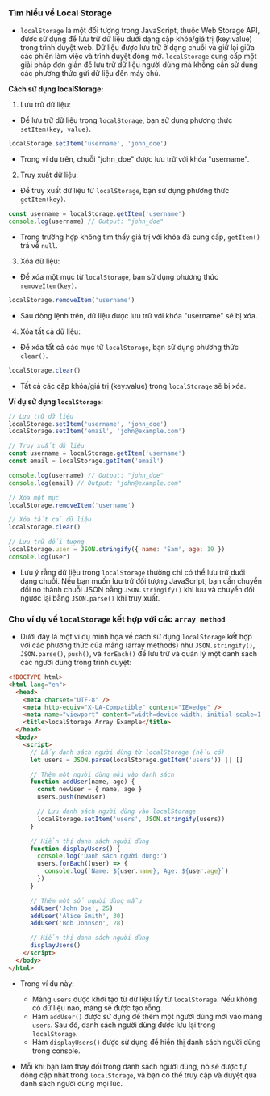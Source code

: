 ### Tìm hiểu về Local Storage

- `localStorage` là một đối tượng trong JavaScript, thuộc Web Storage API, được sử dụng để lưu trữ dữ liệu dưới dạng cặp khóa/giá trị (key:value) trong trình duyệt web. Dữ liệu được lưu trữ ở dạng chuỗi và giữ lại giữa các phiên làm việc và trình duyệt đóng mở. `localStorage` cung cấp một giải pháp đơn giản để lưu trữ dữ liệu người dùng mà không cần sử dụng các phương thức gửi dữ liệu đến máy chủ.

**Cách sử dụng localStorage:**

1. Lưu trữ dữ liệu:

- Để lưu trữ dữ liệu trong `localStorage`, bạn sử dụng phương thức `setItem(key, value)`.

```js
localStorage.setItem('username', 'john_doe')
```

- Trong ví dụ trên, chuỗi "john_doe" được lưu trữ với khóa "username".

2. Truy xuất dữ liệu:

- Để truy xuất dữ liệu từ `localStorage`, bạn sử dụng phương thức `getItem(key)`.

```js
const username = localStorage.getItem('username')
console.log(username) // Output: "john_doe"
```

- Trong trường hợp không tìm thấy giá trị với khóa đã cung cấp, `getItem()` trả về `null`.

3. Xóa dữ liệu:

- Để xóa một mục từ `localStorage`, bạn sử dụng phương thức `removeItem(key)`.

```js
localStorage.removeItem('username')
```

- Sau dòng lệnh trên, dữ liệu được lưu trữ với khóa "username" sẽ bị xóa.

4. Xóa tất cả dữ liệu:

- Để xóa tất cả các mục từ `localStorage`, bạn sử dụng phương thức `clear()`.

```js
localStorage.clear()
```

- Tất cả các cặp khóa/giá trị (key:value) trong `localStorage` sẽ bị xóa.

**Ví dụ sử dụng `localStorage`:**

```js
// Lưu trữ dữ liệu
localStorage.setItem('username', 'john_doe')
localStorage.setItem('email', 'john@example.com')

// Truy xuất dữ liệu
const username = localStorage.getItem('username')
const email = localStorage.getItem('email')

console.log(username) // Output: "john_doe"
console.log(email) // Output: "john@example.com"

// Xóa một mục
localStorage.removeItem('username')

// Xóa tất cả dữ liệu
localStorage.clear()

// Lưu trữ đối tượng
localStorage.user = JSON.stringify({ name: 'Sam', age: 19 })
console.log(user)
```

- Lưu ý rằng dữ liệu trong `localStorage` thường chỉ có thể lưu trữ dưới dạng chuỗi. Nếu bạn muốn lưu trữ đối tượng JavaScript, bạn cần chuyển đổi nó thành chuỗi JSON bằng `JSON.stringify()` khi lưu và chuyển đổi ngược lại bằng `JSON.parse()` khi truy xuất.

### Cho ví dụ về `localStorage` kết hợp với các `array method`

- Dưới đây là một ví dụ minh họa về cách sử dụng `localStorage` kết hợp với các phương thức của mảng (array methods) như `JSON.stringify()`, `JSON.parse()`, `push()`, và `forEach()` để lưu trữ và quản lý một danh sách các người dùng trong trình duyệt:

```html
<!DOCTYPE html>
<html lang="en">
  <head>
    <meta charset="UTF-8" />
    <meta http-equiv="X-UA-Compatible" content="IE=edge" />
    <meta name="viewport" content="width=device-width, initial-scale=1.0" />
    <title>localStorage Array Example</title>
  </head>
  <body>
    <script>
      // Lấy danh sách người dùng từ localStorage (nếu có)
      let users = JSON.parse(localStorage.getItem('users')) || []

      // Thêm một người dùng mới vào danh sách
      function addUser(name, age) {
        const newUser = { name, age }
        users.push(newUser)

        // Lưu danh sách người dùng vào localStorage
        localStorage.setItem('users', JSON.stringify(users))
      }

      // Hiển thị danh sách người dùng
      function displayUsers() {
        console.log('Danh sách người dùng:')
        users.forEach((user) => {
          console.log(`Name: ${user.name}, Age: ${user.age}`)
        })
      }

      // Thêm một số người dùng mẫu
      addUser('John Doe', 25)
      addUser('Alice Smith', 30)
      addUser('Bob Johnson', 28)

      // Hiển thị danh sách người dùng
      displayUsers()
    </script>
  </body>
</html>
```

- Trong ví dụ này:

  - Mảng `users` được khởi tạo từ dữ liệu lấy từ `localStorage`. Nếu không có dữ liệu nào, mảng sẽ được tạo rỗng.
  - Hàm `addUser()` được sử dụng để thêm một người dùng mới vào mảng `users`. Sau đó, danh sách người dùng được lưu lại trong `localStorage`.
  - Hàm `displayUsers()` được sử dụng để hiển thị danh sách người dùng trong console.

- Mỗi khi bạn làm thay đổi trong danh sách người dùng, nó sẽ được tự động cập nhật trong `localStorage`, và bạn có thể truy cập và duyệt qua danh sách người dùng mọi lúc.
